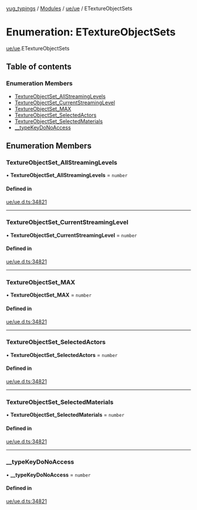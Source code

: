 [yug_typings](../README.md) / [Modules](../modules.md) / [ue/ue](../modules/ue_ue.md) / ETextureObjectSets

# Enumeration: ETextureObjectSets

[ue/ue](../modules/ue_ue.md).ETextureObjectSets

## Table of contents

### Enumeration Members

- [TextureObjectSet\_AllStreamingLevels](ue_ue.ETextureObjectSets.md#textureobjectset_allstreaminglevels)
- [TextureObjectSet\_CurrentStreamingLevel](ue_ue.ETextureObjectSets.md#textureobjectset_currentstreaminglevel)
- [TextureObjectSet\_MAX](ue_ue.ETextureObjectSets.md#textureobjectset_max)
- [TextureObjectSet\_SelectedActors](ue_ue.ETextureObjectSets.md#textureobjectset_selectedactors)
- [TextureObjectSet\_SelectedMaterials](ue_ue.ETextureObjectSets.md#textureobjectset_selectedmaterials)
- [\_\_typeKeyDoNoAccess](ue_ue.ETextureObjectSets.md#__typekeydonoaccess)

## Enumeration Members

### TextureObjectSet\_AllStreamingLevels

• **TextureObjectSet\_AllStreamingLevels** = `number`

#### Defined in

[ue/ue.d.ts:34821](https://github.com/YugMetaverse/yug_typings/blob/25cad34/ue/ue.d.ts#L34821)

___

### TextureObjectSet\_CurrentStreamingLevel

• **TextureObjectSet\_CurrentStreamingLevel** = `number`

#### Defined in

[ue/ue.d.ts:34821](https://github.com/YugMetaverse/yug_typings/blob/25cad34/ue/ue.d.ts#L34821)

___

### TextureObjectSet\_MAX

• **TextureObjectSet\_MAX** = `number`

#### Defined in

[ue/ue.d.ts:34821](https://github.com/YugMetaverse/yug_typings/blob/25cad34/ue/ue.d.ts#L34821)

___

### TextureObjectSet\_SelectedActors

• **TextureObjectSet\_SelectedActors** = `number`

#### Defined in

[ue/ue.d.ts:34821](https://github.com/YugMetaverse/yug_typings/blob/25cad34/ue/ue.d.ts#L34821)

___

### TextureObjectSet\_SelectedMaterials

• **TextureObjectSet\_SelectedMaterials** = `number`

#### Defined in

[ue/ue.d.ts:34821](https://github.com/YugMetaverse/yug_typings/blob/25cad34/ue/ue.d.ts#L34821)

___

### \_\_typeKeyDoNoAccess

• **\_\_typeKeyDoNoAccess** = `number`

#### Defined in

[ue/ue.d.ts:34821](https://github.com/YugMetaverse/yug_typings/blob/25cad34/ue/ue.d.ts#L34821)
